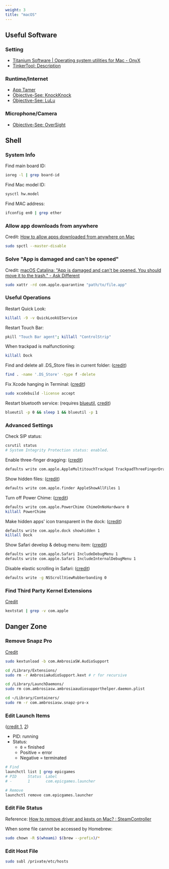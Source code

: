```yaml
---
weight: 3
title: "macOS"
---
```


## Useful Software

### Setting

- [Titanium Software \| Operating system utilities for Mac \- OnyX](https://www.titanium-software.fr/en/onyx.html)
- [TinkerTool: Description](https://www.bresink.com/osx/TinkerTool.html)

### Runtime/Internet

- [App Tamer](https://www.stclairsoft.com/AppTamer/)
- [Objective-See: KnockKnock](https://objective-see.com/products/knockknock.html)
- [Objective-See: LuLu](https://objective-see.com/products/lulu.html)

### Microphone/Camera

- [Objective-See: OverSight](https://objective-see.com/products/oversight.html)

## Shell

### System Info

Find main board ID:

```bash
ioreg -l | grep board-id
```

Find Mac model ID:

```bash
sysctl hw.model
```

Find MAC address:

```bash
ifconfig en0 | grep ether
```

### Allow app downloads from anywhere

Credit: [How to allow apps downloaded from anywhere on Mac](https://macpaw.com/how-to/allow-apps-anywhere)

```bash
sudo spctl --master-disable
```

### Solve "App is damaged and can't be opened"

Credit: [macOS Catalina: "App is damaged and can't be opened. You should move it to the trash." - Ask Different](https://apple.stackexchange.com/a/372208)

```bash
sudo xattr -rd com.apple.quarantine "path/to/file.app"
```

### Useful Operations

Restart Quick Look:

```bash
killall -9 -v QuickLookUIService
```

Restart Touch Bar:

```bash
pkill "Touch Bar agent"; killall "ControlStrip"
```

When trackpad is malfunctioning:

```bash
killall Dock
```

Find and delete all .DS_Store files in current folder: \([credit](https://jonbellah.com/articles/recursively-remove-ds-store)\)

```bash
find . -name '.DS_Store' -type f -delete
```

Fix Xcode hanging in Terminal: \([credit](https://apple.stackexchange.com/a/308125)\)

```bash
sudo xcodebuild -license accept
```

Restart bluetooth service: (requires [blueutil](https://github.com/toy/blueutil), [credit](https://apple.stackexchange.com/a/310732))

```bash
blueutil -p 0 && sleep 1 && blueutil -p 1
```

<!-- Stop spaces auto switching \(auto-swoosh\): \(credits: [1](https://apple.stackexchange.com/a/4821), [2](https://apple.stackexchange.com/a/423294)\)

```bash
defaults write com.apple.Dock workspaces-auto-swoosh -bool YES && killall Dock

defaults write -g AppleSpacesSwitchOnActivate -bool YES && killall Dock
``` -->

### Advanced Settings

Check SIP status:

```bash
csrutil status
# System Integrity Protection status: enabled.
```

Enable three-finger dragging: \([credit](https://apple.stackexchange.com/a/362308)\)

```bash
defaults write com.apple.AppleMultitouchTrackpad TrackpadThreeFingerDrag 1 && defaults write com.apple.driver.AppleBluetoothMultitouch.trackpad TrackpadThreeFingerDrag 1
```

Show hidden files: \([credit](https://apple.stackexchange.com/a/100040/218914)\)

```bash
defaults write com.apple.finder AppleShowAllFiles 1
```

Turn off Power Chime: \([credit](https://apple.stackexchange.com/a/309947)\)

```bash
defaults write com.apple.PowerChime ChimeOnNoHardware 0
killall PowerChime
```

Make hidden apps' icon transparent in the dock: \([credit](https://missing.csail.mit.edu/2019/os-customization/#macos)\)

```bash
defaults write com.apple.dock showhidden 1
killall Dock
```

Show Safari develop & debug menu item: \([credit](https://oku.edu.mie-u.ac.jp/~okumura/macosx/)\)

```bash
defaults write com.apple.Safari IncludeDebugMenu 1
defaults write com.apple.Safari IncludeInternalDebugMenu 1
```

Disable elastic scrolling in Safari: \([credit](https://osxdaily.com/2012/05/10/disable-elastic-rubber-band-scrolling-in-mac-os-x/)\)

```bash
defaults write -g NSScrollViewRubberbanding 0
```

### Find Third Party Kernel Extensions

[Credit](https://apple.stackexchange.com/a/310758)

```bash
kextstat | grep -v com.apple
```

## Danger Zone

### Remove Snapz Pro

[Credit](https://www.macworld.com/article/3128854/how-to-remove-snapz-pro-in-macos-sierra.html)

```bash
sudo kextunload -b com.AmbrosiaSW.AudioSupport

cd /Library/Extensions/
sudo rm -r AmbrosiaAudioSupport.kext # r for recursive

cd /Library/LaunchDaemons/
sudo rm com.ambrosiasw.ambrosiaaudiosupporthelper.daemon.plist

cd ~/Library/Containers/
sudo rm -r com.ambrosiasw.snapz-pro-x
```

### Edit Launch Items

\([credit 1](https://stackoverflow.com/a/16727754), [2](https://apple.stackexchange.com/a/308421)\)

- PID: running
- Status:
    - `0` = finished
    - Positive = error
    - Negative = terminated

```bash
# Find
launchctl list | grep epicgames
# PID     Status  Label
# -       1       com.epicgames.launcher

# Remove
launchctl remove com.epicgames.launcher
```

### Edit File Status

Reference: [How to remove driver and kexts on Mac? : SteamController](https://www.reddit.com/r/SteamController/comments/edkq1r/how_to_remove_driver_and_kexts_on_mac/)

When some file cannot be accessed by Homebrew:

```bash
sudo chown -R $(whoami) $(brew --prefix)/*
```

### Edit Host File

```bash
sudo subl /private/etc/hosts
```
